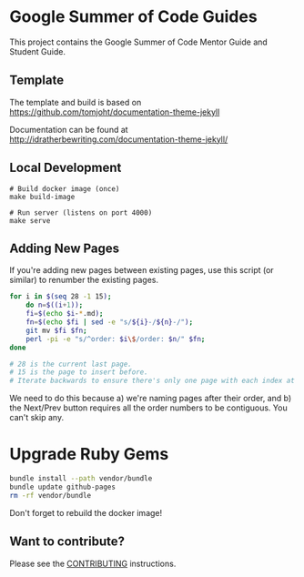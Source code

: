 # Google Summer of Code Guides

This project contains the Google Summer of Code Mentor Guide and Student Guide.

## Template

The template and build is based on
<https://github.com/tomjoht/documentation-theme-jekyll>

Documentation can be found at
<http://idratherbewriting.com/documentation-theme-jekyll/>

## Local Development

``` shell
# Build docker image (once)
make build-image

# Run server (listens on port 4000)
make serve
```

## Adding New Pages

If you're adding new pages between existing pages, use this script (or similar)
to renumber the existing pages.

```bash
for i in $(seq 28 -1 15);
    do n=$((i+1));
    fi=$(echo $i-*.md);
    fn=$(echo $fi | sed -e "s/${i}-/${n}-/");
    git mv $fi $fn;
    perl -pi -e "s/^order: $i\$/order: $n/" $fn;
done

# 28 is the current last page.
# 15 is the page to insert before.
# Iterate backwards to ensure there's only one page with each index at a time.
```

We need to do this because a) we're naming pages after their order, and b) the
Next/Prev button requires all the order numbers to be contiguous.  You can't
skip any.

# Upgrade Ruby Gems

```bash
bundle install --path vendor/bundle
bundle update github-pages
rm -rf vendor/bundle
```

Don't forget to rebuild the docker image!

## Want to contribute?

Please see the [CONTRIBUTING](CONTRIBUTING.md) instructions.
